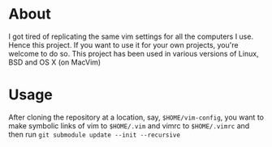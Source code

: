 About
====

I got tired of replicating the same vim settings for all the computers I use. Hence this project. If you want to use it for your own projects, you're welcome to do so.
This project has been used in various versions of Linux, BSD and OS X (on MacVim)

Usage
====

After cloning the repository at a location, say, `$HOME/vim-config`, you want to make symbolic links of vim to `$HOME/.vim` and vimrc to `$HOME/.vimrc`
and then run  `git submodule update --init --recursive`
